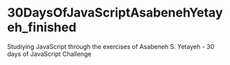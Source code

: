 # 30DaysOfJavaScriptAsabenehYetayeh_finished
Studiying JavaScript through the exercises of Asabeneh S. Yetayeh - 30 days of JavaScript Challenge 
